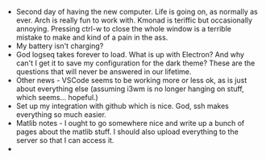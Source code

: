 - Second day of having the new computer. Life is going on, as normally as ever. Arch is really fun to work with. Kmonad is teriffic but occasionally annoying. Pressing ctrl-w to close the whole window is a terrible mistake to make and kind of a pain in the ass.
- My battery isn't charging?
- God logseq takes forever to load. What is up with Electron? And why can't I get it to save my configuration for the dark theme? These are the questions that will never be answered in our lifetime.
- Other news - VSCode seems to be working more or less ok, as is just about everything else (assuming i3wm is no longer hanging on stuff, which seems... hopeful.)
- Set up my integration with github which is nice. God, ssh makes everything so much easier.
- Matlib notes - I ought to go somewhere nice and write up a bunch of pages about the matlib stuff. I should also upload everything to the server so that I can access it.
-